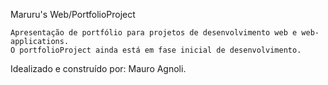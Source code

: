 Maruru's Web/PortfolioProject

	Apresentação de portfólio para projetos de desenvolvimento web e web-applications.
	O portfolioProject ainda está em fase inicial de desenvolvimento.

Idealizado e construído por: Mauro Agnoli.

